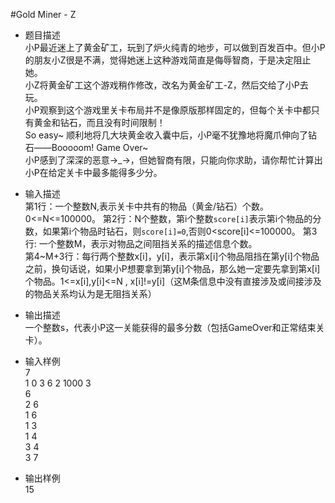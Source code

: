#Gold Miner - Z
* 题目描述  
小P最近迷上了黄金矿工，玩到了炉火纯青的地步，可以做到百发百中。但小P的朋友小Z很是不满，觉得她迷上这种游戏简直是侮辱智商，于是决定阻止她。  
小Z将黄金矿工这个游戏稍作修改，改名为黄金矿工-Z，然后交给了小P去玩。  
小P观察到这个游戏里关卡布局并不是像原版那样固定的，但每个关卡中都只有黄金和钻石，而且没有时间限制！  
So easy~ 顺利地将几大块黄金收入囊中后，小P毫不犹豫地将魔爪伸向了钻石——Booooom! Game Over~  
小P感到了深深的恶意→_→，但她智商有限，只能向你求助，请你帮忙计算出小P在给定关卡中最多能得多少分。
* 输入描述  
第1行：一个整数N,表示关卡中共有的物品（黄金/钻石）个数。0<=N<=100000。
第2行：N个整数，第i个整数`score[i]`表示第i个物品的分数，如果第i个物品时钻石，则`score[i]=0`,否则0<score[i]<=100000。
第3行: 一个整数M，表示对物品之间阻挡关系的描述信息个数。  
第4~M+3行：每行两个整数x[i]，y[i]，表示第x[i]个物品阻挡在第y[i]个物品之前，换句话说，如果小P想要拿到第y[i]个物品，那么她一定要先拿到第x[i]个物品。1<=x[i],y[i]<=N , x[i]!=y[i]（这M条信息中没有直接涉及或间接涉及的物品关系均认为是无阻挡关系）
* 输出描述  
一个整数s，代表小P这一关能获得的最多分数（包括GameOver和正常结束关卡）。
* 输入样例  
7  
1 0 3 6 2 1000 3  
6  
2 6  
1 6  
1 3  
1 4  
3 4  
3 7  

* 输出样例  
15